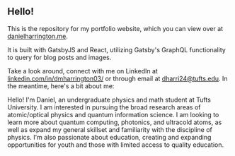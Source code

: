 ## Hello!

This is the repository for my portfolio website, which you can view over at [danielharrington.me](https://danielharrington.me/).

It is built with GatsbyJS and React, utilizing Gatsby's GraphQL functionality to query for blog posts and images. 

Take a look around, connect with me on LinkedIn at 
[linkedin.com/in/dmharrington03/](https://www.linkedin.com/in/dmharrington03/)
or through email at dharri24@tufts.edu. In the meantime, here's a bit about me:

Hello! I'm Daniel, an undergraduate physics and math student at Tufts University. I am interested in pursuing the broad research areas of atomic/optical physics and quantum information science. I am looking to learn more about quantum computing, photonics, and ultracold atoms, as well as expand my general skillset and familiarity with the discipline of physics. I'm also passionate about education, creating and expanding opportunities for youth and those with limited access to quality education.